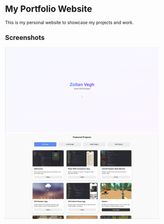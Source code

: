 # My Portfolio Website

This is my personal website to showcase my projects and work.

## Screenshots

![Screenshot 1](images/landingPage.png)
![Screenshot 2](images/projects.png)
